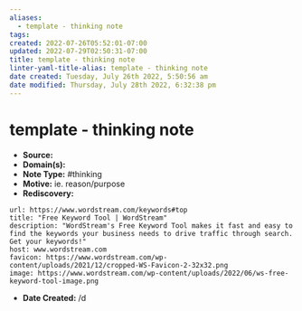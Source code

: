 ```yaml
---
aliases:
  - template - thinking note
tags: 
created: 2022-07-26T05:52:01-07:00
updated: 2022-07-29T02:50:31-07:00
title: template - thinking note
linter-yaml-title-alias: template - thinking note
date created: Tuesday, July 26th 2022, 5:50:56 am
date modified: Thursday, July 28th 2022, 6:32:38 pm
---
```


# template - thinking note

- **Source:**
- **Domain(s):**
- **Note Type:** #thinking
- **Motive:** ie. reason/purpose
- **Rediscovery:**
```cardlink
url: https://www.wordstream.com/keywords#top
title: "Free Keyword Tool | WordStream"
description: "WordStream's Free Keyword Tool makes it fast and easy to find the keywords your business needs to drive traffic through search. Get your keywords!"
host: www.wordstream.com
favicon: https://www.wordstream.com/wp-content/uploads/2021/12/cropped-WS-Favicon-2-32x32.png
image: https://www.wordstream.com/wp-content/uploads/2022/06/ws-free-keyword-tool-image.png
```

- **Date Created:** /d

